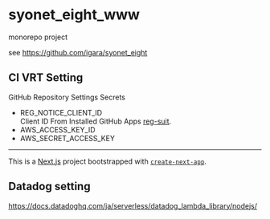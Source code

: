 # syonet_eight_www

monorepo project

see https://github.com/igara/syonet_eight

## CI VRT Setting

GitHub Repository Settings Secrets

- REG_NOTICE_CLIENT_ID  
  Client ID From Installed GitHub Apps [reg-suit](https://reg-viz.github.io/gh-app/index.html).
- AWS_ACCESS_KEY_ID
- AWS_SECRET_ACCESS_KEY

---

This is a [Next.js](https://nextjs.org/) project bootstrapped with [`create-next-app`](https://github.com/vercel/next.js/tree/canary/packages/create-next-app).

## Datadog setting

https://docs.datadoghq.com/ja/serverless/datadog_lambda_library/nodejs/
